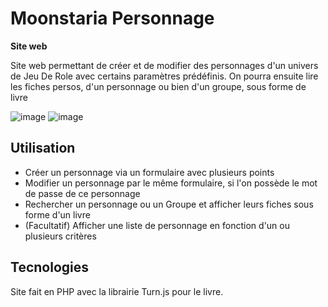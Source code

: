 # Moonstaria Personnage

**Site web**

Site web permettant de créer et de modifier des personnages d'un univers de Jeu De Role avec certains paramètres prédéfinis. On pourra ensuite lire les fiches persos, d'un personnage ou bien d'un groupe, sous forme de livre

![image](https://img15.hostingpics.net/pics/209805ChristineZora.png)
![image](https://img15.hostingpics.net/pics/230026Arborescence.png)

## Utilisation

* Créer un personnage via un formulaire avec plusieurs points
* Modifier un personnage par le même formulaire, si l'on possède le mot de passe de ce personnage
* Rechercher un personnage ou un Groupe et afficher leurs fiches sous forme d'un livre
* (Facultatif) Afficher une liste de personnage en fonction d'un ou plusieurs critères

## Tecnologies

Site fait en PHP avec la librairie Turn.js pour le livre.